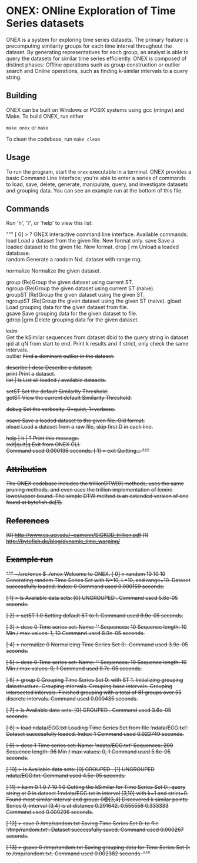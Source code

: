 ONEX: ONline Exploration of Time Series datasets
================================================

ONEX is a system for exploring time series datasets.
The primary feature is precomputing similarity groups for each time interval throughout the
dataset. By generating representatives for each group, an analyst is able to query the
datasets for similar time series efficiently. 
ONEX is composed of distinct phases: 
Offline operations such as group construction or outlier search and
Online operations, such as finding k-similar intervals to a query string.


Building
--------
ONEX can be built on Windows or POSIX systems using gcc (mingw) and Make.
To build ONEX, run either

`make onex`
or
`make`

To clean the codebase, run
`make clean`


Usage
-----
To run the program, start the `onex` executable in a terminal.
ONEX provides a basic Command Line Interface; you're able to enter a series of
commands to load, save, delete, generate, manipulate, query, and investigate
datasets and grouping data. You can see an example run at the bottom of this file.


Commands
--------
Run 'h', '?', or 'help' to view this list:

"""
[  0] > ?
ONEX interactive command line interface.
Available commands:
load <path>          Load a dataset from the given file. New format only.
save <id> <path>     Save a loaded dataset to the given file. New format.
drop | rm <id>       Unload a loaded database.                           
random <N> <L> <rng> Generate a random NxL dataset with range rng.       

normalize <id>       Normalize the given dataset.                        

group <id>           (Re)Group the given dataset using current ST.           
ngroup <id>          (Re)Group the given dataset using current ST (naive).   
groupST <id> <ST>    (Re)Group the given dataset using the given ST.         
ngroupST <id> <ST>   (Re)Group the given dataset using the given ST (naive). 
gload <id> <path>    Load grouping data for the given dataset from file.     
gsave <id> <path>    Save grouping data for the given dataset to file.       
gdrop <id> |grm <id> Delete grouping data for the given dataset.             

ksim <dbid> <qid> <qN> <start> <end> <k> <strict>                        
                     Get the kSimilar sequences from dataset dbid to the 
                     query string in dataset qid at qN from start to end.
                     Print k results and if strict, only check the same  
                     intervals.                                          
outlier <id> <s> <e> Find a dominant outlier in the dataset.             

describe | desc <id> Describe a dataset.                                 
print <id>           Print a dataset.                                    
list | ls            List all loaded / available datasets.               

setST <value>        Set the default Similarity Threshold.               
getST                View the current default Similarity Threshold.      

debug <value>        Set the verbosity. 0=quiet, 1=verbose.              

osave <id> <path>         Save a loaded dataset to the given file. Old format.            
oload <path> <N> <L> <D>  Load a dataset from a raw file, skip first D in each line.      

help | h | ?         Print this message.                                 
exit|quit|q          Exit from ONEX CLI.                                 
Command used 0.000136 seconds.
[  1] > exit
Quitting...
"""

Attribution
-----------
The ONEX codebase includes the trillionDTW[0] methods, uses the same pruning
methods, and even uses the trillion implementation of lemire lower/upper
bound. The simple DTW method is an extended version of one found at
bytefish.de[1].


References
----------
[0] http://www.cs.ucr.edu/~eamonn/SIGKDD_trillion.pdf
[1] http://bytefish.de/blog/dynamic_time_warping/


Example run
-----------
"""
~/src/onex $ ./onex
Welcome to ONEX.
[  0] > random 10 10 10
Generating random Time Series Set with N=10, L=10, and range=10.
Dataset successfully loaded. Index: 0
Command used 0.000159 seconds.

[  1] > ls
Available data sets:
[0] UNGROUPED <random>.
Command used 5.6e-05 seconds.

[  2] > setST 1.0
Setting default ST to 1.
Command used 9.9e-05 seconds.

[  3] > desc 0
Time series set:
Name: '<random>'
Sequences: 10
Sequence length: 10
Min / max values: 1, 10
Command used 8.9e-05 seconds.

[  4] > normalize 0
Normalizing Time Series Set 0:<random>.
Command used 3.9e-05 seconds.

[  5] >  desc 0
Time series set:
Name: '<random>'
Sequences: 10
Sequence length: 10
Min / max values: 0, 1
Command used 9.7e-05 seconds.

[  6] > group 0
Grouping Time Series Set 0:<random> with ST 1.
Initializing grouping datastructure.
Grouping intervals.
Grouping base intervals.
Grouping intersected intervals.
Finished grouping with a total of 81 groups over 55 discrete intervals.
Command used 0.000435 seconds.

[  7] > ls
Available data sets:
[0]   GROUPED <random>.
Command used 3.6e-05 seconds.

[  8] > load ndata/ECG.txt
Loading Time Series Set from file 'ndata/ECG.txt'.
Dataset successfully loaded. Index: 1
Command used 0.022749 seconds.

[  9] > desc 1
Time series set:
Name: 'ndata/ECG.txt'
Sequences: 200
Sequence length: 96
Min / max values: 0, 1
Command used 5.6e-05 seconds.

[ 10] > ls
Available data sets:
[0]   GROUPED <random>.
[1] UNGROUPED ndata/ECG.txt.
Command used 4.5e-05 seconds.

[ 11] > ksim 0 1 0 7 10 1 0
Getting the kSimilar for Time Series Set 0:<random>, query string at 0 in dataset 1:ndata/ECG.txt in interval [3,10] with k=1 and strict=0.
Found most similar interval and group: 0@[3,4]
Discovered k similar points:
Series 0, interval [3,4] is at distance 0.291642.
0.555556 0.333333 
Command used 0.000296 seconds.

[ 12] > save 0 /tmp/random.txt
Saving Time Series Set 0:<random> to file '/tmp/random.txt'.
Dataset successfully saved.
Command used 0.000267 seconds.

[ 13] > gsave 0 /tmp/random.txt
Saving grouping data for Time Series Set 0:<random> to /tmp/random.txt.
Command used 0.002382 seconds.
"""